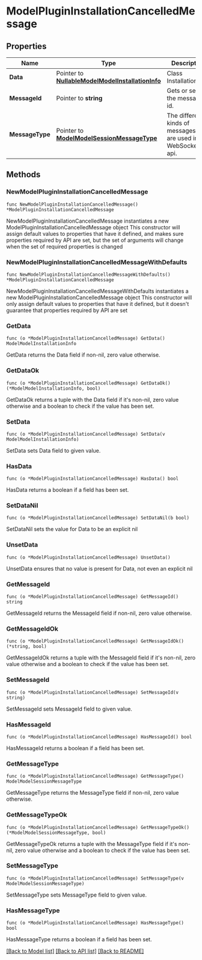 # ModelPluginInstallationCancelledMessage

## Properties

Name | Type | Description | Notes
------------ | ------------- | ------------- | -------------
**Data** | Pointer to [**NullableModelModelInstallationInfo**](ModelInstallationInfo.md) | Class InstallationInfo. | [optional] 
**MessageId** | Pointer to **string** | Gets or sets the message id. | [optional] 
**MessageType** | Pointer to [**ModelModelSessionMessageType**](ModelSessionMessageType.md) | The different kinds of messages that are used in the WebSocket api. | [optional] [readonly] [default to MODELMODELSESSIONMESSAGETYPE_PACKAGE_INSTALLATION_CANCELLED]

## Methods

### NewModelPluginInstallationCancelledMessage

`func NewModelPluginInstallationCancelledMessage() *ModelPluginInstallationCancelledMessage`

NewModelPluginInstallationCancelledMessage instantiates a new ModelPluginInstallationCancelledMessage object
This constructor will assign default values to properties that have it defined,
and makes sure properties required by API are set, but the set of arguments
will change when the set of required properties is changed

### NewModelPluginInstallationCancelledMessageWithDefaults

`func NewModelPluginInstallationCancelledMessageWithDefaults() *ModelPluginInstallationCancelledMessage`

NewModelPluginInstallationCancelledMessageWithDefaults instantiates a new ModelPluginInstallationCancelledMessage object
This constructor will only assign default values to properties that have it defined,
but it doesn't guarantee that properties required by API are set

### GetData

`func (o *ModelPluginInstallationCancelledMessage) GetData() ModelModelInstallationInfo`

GetData returns the Data field if non-nil, zero value otherwise.

### GetDataOk

`func (o *ModelPluginInstallationCancelledMessage) GetDataOk() (*ModelModelInstallationInfo, bool)`

GetDataOk returns a tuple with the Data field if it's non-nil, zero value otherwise
and a boolean to check if the value has been set.

### SetData

`func (o *ModelPluginInstallationCancelledMessage) SetData(v ModelModelInstallationInfo)`

SetData sets Data field to given value.

### HasData

`func (o *ModelPluginInstallationCancelledMessage) HasData() bool`

HasData returns a boolean if a field has been set.

### SetDataNil

`func (o *ModelPluginInstallationCancelledMessage) SetDataNil(b bool)`

 SetDataNil sets the value for Data to be an explicit nil

### UnsetData
`func (o *ModelPluginInstallationCancelledMessage) UnsetData()`

UnsetData ensures that no value is present for Data, not even an explicit nil
### GetMessageId

`func (o *ModelPluginInstallationCancelledMessage) GetMessageId() string`

GetMessageId returns the MessageId field if non-nil, zero value otherwise.

### GetMessageIdOk

`func (o *ModelPluginInstallationCancelledMessage) GetMessageIdOk() (*string, bool)`

GetMessageIdOk returns a tuple with the MessageId field if it's non-nil, zero value otherwise
and a boolean to check if the value has been set.

### SetMessageId

`func (o *ModelPluginInstallationCancelledMessage) SetMessageId(v string)`

SetMessageId sets MessageId field to given value.

### HasMessageId

`func (o *ModelPluginInstallationCancelledMessage) HasMessageId() bool`

HasMessageId returns a boolean if a field has been set.

### GetMessageType

`func (o *ModelPluginInstallationCancelledMessage) GetMessageType() ModelModelSessionMessageType`

GetMessageType returns the MessageType field if non-nil, zero value otherwise.

### GetMessageTypeOk

`func (o *ModelPluginInstallationCancelledMessage) GetMessageTypeOk() (*ModelModelSessionMessageType, bool)`

GetMessageTypeOk returns a tuple with the MessageType field if it's non-nil, zero value otherwise
and a boolean to check if the value has been set.

### SetMessageType

`func (o *ModelPluginInstallationCancelledMessage) SetMessageType(v ModelModelSessionMessageType)`

SetMessageType sets MessageType field to given value.

### HasMessageType

`func (o *ModelPluginInstallationCancelledMessage) HasMessageType() bool`

HasMessageType returns a boolean if a field has been set.


[[Back to Model list]](../README.md#documentation-for-models) [[Back to API list]](../README.md#documentation-for-api-endpoints) [[Back to README]](../README.md)


